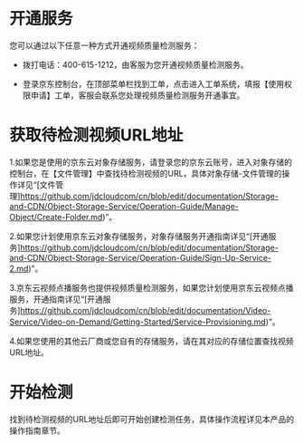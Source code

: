 # 开通服务

您可以通过以下任意一种方式开通视频质量检测服务：

-   拨打电话：400-615-1212，由客服为您开通视频质量检测服务。

-   登录京东控制台，在顶部菜单栏找到工单，点击进入工单系统，填报【使用权限申请】工单，客服会联系您处理视频质量检测服务开通事宜。

# 获取待检测视频URL地址

1.如果您是使用的京东云对象存储服务，请登录您的京东云账号，进入对象存储的控制台，在【文件管理】中查找待检测视频的URL，具体对象存储-文件管理的操作详见“[文件管理]https://github.com/jdcloudcom/cn/blob/edit/documentation/Storage-and-CDN/Object-Storage-Service/Operation-Guide/Manage-Object/Create-Folder.md)”。

2.如果您计划使用京东云对象存储服务，对象存储服务开通指南详见“[开通服务]https://github.com/jdcloudcom/cn/blob/edit/documentation/Storage-and-CDN/Object-Storage-Service/Operation-Guide/Sign-Up-Service-2.md)”。

3.京东云视频点播服务也提供视频质量检测服务，如果您计划使用京东云视频点播服务，开通指南详见“[开通服务]https://github.com/jdcloudcom/cn/blob/edit/documentation/Video-Service/Video-on-Demand/Getting-Started/Service-Provisioning.md)”。

4.如果您使用的其他云厂商或您自有的存储服务，请在其对应的存储位置查找视频URL地址。

# 开始检测

找到待检测视频的URL地址后即可开始创建检测任务，具体操作流程详见本产品的操作指南章节。
